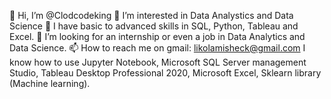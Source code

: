 👋 Hi, I’m @Clodcodeking
👀 I’m interested in Data Analystics and Data Science
🌱 I have basic to advanced skills in SQL, Python, Tableau and Excel.
💞️ I’m looking for an internship or even a job in Data Analytics and Data Science.
📫 How to reach me on gmail: likolamisheck@gmail.com
I know how to use Jupyter Notebook, Microsoft SQL Server management Studio, Tableau Desktop Professional 2020, Microsoft Excel, Sklearn library (Machine learning).
